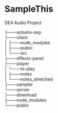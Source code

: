 # SampleThis
DE4 Audio Project

├───arduino-axp  
├───client  
│     ├───node_modules  
│     ├───public  
│     └───src  
├───effects-panel  
├───player  
│     └───to-play  
│          ├───notes  
│          └───notes_stretched  
├───sampler  
└───server  
    ├───download  
    ├───node_modules  
    └───public  
